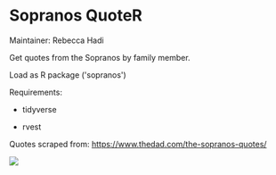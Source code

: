 # Sopranos QuoteR
Maintainer: Rebecca Hadi 

Get quotes from the Sopranos by family member. 

Load as R package ('sopranos')

Requirements: 

* tidyverse 

* rvest 

Quotes scraped from: https://www.thedad.com/the-sopranos-quotes/ 

![](https://media.tenor.com/neLHJHGu5CcAAAAC/sopranos-memes-sopranos.gif)

